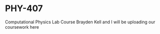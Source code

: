 # PHY-407
Computational Physics Lab Course
Brayden Kell and I will be uploading our coursework here
